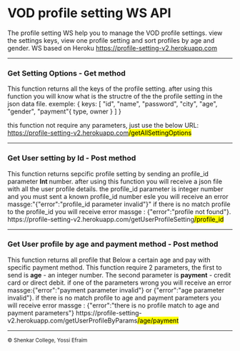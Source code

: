 # VOD profile setting WS API
The profile setting WS help you to manage the VOD profile settings.
view the settings keys, view one profile setting and sort profiles by age and gender.
WS based on Heroku https://profile-setting-v2.herokuapp.com
<hr>
<h3>Get Setting Options - Get method</h3>
This function returns all the keys of the profile setting.
after using this function you will know what is the structre of the the profile setting in the json data file.
exemple:
 {
  keys: [
  "id",
  "name",
  "password",
  "city",
  "age",
  "gender",
  "payment"{
    type,
    owner
    }
  ]
}   

this function not require any parameters, just use the below URL:
https://profile-setting-v2.herokuapp.com<mark>/getAllSettingOptions</mark>
<hr>

<h3>Get User setting by Id - Post method </h3>
This function returns sepcific profile setting by sending an profile_id parameter <b>Int </b>number.
after using this function you will receive a json file with all the user profile details.
the profile_id parameter is integer number and you must sent a known profile_id number esle you will receive 
an error massge:"{"error":"profile_id parameter invalid"}"
if there is no match profile to the profile_id you will receive error massge : {"error":"profile not found"}.
https://profile-setting-v2.herokuapp.com/getUserProfileSetting<mark>/profile_id</mark>
<hr>

<h3>Get User profile by age and payment method - Post method</h3>
This function returns all profile that Below a certain age and pay with specific payment method.
This function require 2 parameters, the first to send is <b>age</b> - an integer number.
The second parameter is <b>payment</b> - credit card or direct debit.
if one of the parameters wrong you will receive an error massge:{"error":"payment parameter invalid"} or 
{"error":"age parameter invalid"}.
if there is no match profile to age and payment parameters you will receive error massge : 
{"error":"there is no profile match to age and payment parameters"}
https://profile-setting-v2.herokuapp.com/getUserProfileByParams<mark>/age/payment</mark></a>                
<hr>
<small>&copy; Shenkar College, Yossi Efraim</small>
